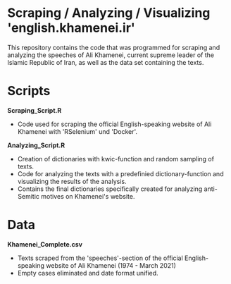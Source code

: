 # Scraping / Analyzing / Visualizing 'english.khamenei.ir'

This repository contains the code that was programmed for scraping and analyzing the speeches of 
Ali Khamenei, current supreme leader of the Islamic Republic of Iran, as well as the data set
containing the texts.

# Scripts
**Scraping_Script.R**
- Code used for scraping the official English-speaking website of Ali Khamenei with 'RSelenium' und 'Docker'.

**Analyzing_Script.R**
- Creation of dictionaries with kwic-function and random sampling of texts.
- Code for analyzing the texts with a predefinied dictionary-function and visualizing the results of the analysis.
- Contains the final dictionaries specifically created for analyzing anti-Semitic motives on Khamenei's website.
  
# Data
**Khamenei_Complete.csv**
- Texts scraped from the 'speeches'-section of the official English-speaking website of Ali Khamenei (1974 - March 2021)
- Empty cases eliminated and date format unified.
